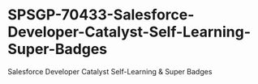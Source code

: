 # SPSGP-70433-Salesforce-Developer-Catalyst-Self-Learning-Super-Badges
Salesforce Developer Catalyst Self-Learning &amp; Super Badges
